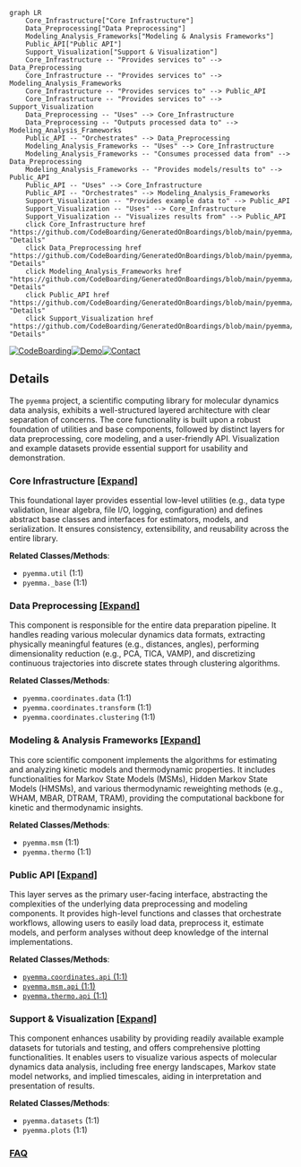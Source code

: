 ```mermaid
graph LR
    Core_Infrastructure["Core Infrastructure"]
    Data_Preprocessing["Data Preprocessing"]
    Modeling_Analysis_Frameworks["Modeling & Analysis Frameworks"]
    Public_API["Public API"]
    Support_Visualization["Support & Visualization"]
    Core_Infrastructure -- "Provides services to" --> Data_Preprocessing
    Core_Infrastructure -- "Provides services to" --> Modeling_Analysis_Frameworks
    Core_Infrastructure -- "Provides services to" --> Public_API
    Core_Infrastructure -- "Provides services to" --> Support_Visualization
    Data_Preprocessing -- "Uses" --> Core_Infrastructure
    Data_Preprocessing -- "Outputs processed data to" --> Modeling_Analysis_Frameworks
    Public_API -- "Orchestrates" --> Data_Preprocessing
    Modeling_Analysis_Frameworks -- "Uses" --> Core_Infrastructure
    Modeling_Analysis_Frameworks -- "Consumes processed data from" --> Data_Preprocessing
    Modeling_Analysis_Frameworks -- "Provides models/results to" --> Public_API
    Public_API -- "Uses" --> Core_Infrastructure
    Public_API -- "Orchestrates" --> Modeling_Analysis_Frameworks
    Support_Visualization -- "Provides example data to" --> Public_API
    Support_Visualization -- "Uses" --> Core_Infrastructure
    Support_Visualization -- "Visualizes results from" --> Public_API
    click Core_Infrastructure href "https://github.com/CodeBoarding/GeneratedOnBoardings/blob/main/pyemma/Core_Infrastructure.md" "Details"
    click Data_Preprocessing href "https://github.com/CodeBoarding/GeneratedOnBoardings/blob/main/pyemma/Data_Preprocessing.md" "Details"
    click Modeling_Analysis_Frameworks href "https://github.com/CodeBoarding/GeneratedOnBoardings/blob/main/pyemma/Modeling_Analysis_Frameworks.md" "Details"
    click Public_API href "https://github.com/CodeBoarding/GeneratedOnBoardings/blob/main/pyemma/Public_API.md" "Details"
    click Support_Visualization href "https://github.com/CodeBoarding/GeneratedOnBoardings/blob/main/pyemma/Support_Visualization.md" "Details"
```

[![CodeBoarding](https://img.shields.io/badge/Generated%20by-CodeBoarding-9cf?style=flat-square)](https://github.com/CodeBoarding/CodeBoarding)[![Demo](https://img.shields.io/badge/Try%20our-Demo-blue?style=flat-square)](https://www.codeboarding.org/demo)[![Contact](https://img.shields.io/badge/Contact%20us%20-%20contact@codeboarding.org-lightgrey?style=flat-square)](mailto:contact@codeboarding.org)

## Details

The `pyemma` project, a scientific computing library for molecular dynamics data analysis, exhibits a well-structured layered architecture with clear separation of concerns. The core functionality is built upon a robust foundation of utilities and base components, followed by distinct layers for data preprocessing, core modeling, and a user-friendly API. Visualization and example datasets provide essential support for usability and demonstration.

### Core Infrastructure [[Expand]](./Core_Infrastructure.md)
This foundational layer provides essential low-level utilities (e.g., data type validation, linear algebra, file I/O, logging, configuration) and defines abstract base classes and interfaces for estimators, models, and serialization. It ensures consistency, extensibility, and reusability across the entire library.


**Related Classes/Methods**:

- `pyemma.util` (1:1)
- `pyemma._base` (1:1)


### Data Preprocessing [[Expand]](./Data_Preprocessing.md)
This component is responsible for the entire data preparation pipeline. It handles reading various molecular dynamics data formats, extracting physically meaningful features (e.g., distances, angles), performing dimensionality reduction (e.g., PCA, TICA, VAMP), and discretizing continuous trajectories into discrete states through clustering algorithms.


**Related Classes/Methods**:

- `pyemma.coordinates.data` (1:1)
- `pyemma.coordinates.transform` (1:1)
- `pyemma.coordinates.clustering` (1:1)


### Modeling & Analysis Frameworks [[Expand]](./Modeling_Analysis_Frameworks.md)
This core scientific component implements the algorithms for estimating and analyzing kinetic models and thermodynamic properties. It includes functionalities for Markov State Models (MSMs), Hidden Markov State Models (HMSMs), and various thermodynamic reweighting methods (e.g., WHAM, MBAR, DTRAM, TRAM), providing the computational backbone for kinetic and thermodynamic insights.


**Related Classes/Methods**:

- `pyemma.msm` (1:1)
- `pyemma.thermo` (1:1)


### Public API [[Expand]](./Public_API.md)
This layer serves as the primary user-facing interface, abstracting the complexities of the underlying data preprocessing and modeling components. It provides high-level functions and classes that orchestrate workflows, allowing users to easily load data, preprocess it, estimate models, and perform analyses without deep knowledge of the internal implementations.


**Related Classes/Methods**:

- <a href="https://github.com/markovmodel/pyemma/blob/devel/pyemma/coordinates/api.py#L1-L1" target="_blank" rel="noopener noreferrer">`pyemma.coordinates.api` (1:1)</a>
- <a href="https://github.com/markovmodel/pyemma/blob/devel/pyemma/msm/api.py#L1-L1" target="_blank" rel="noopener noreferrer">`pyemma.msm.api` (1:1)</a>
- <a href="https://github.com/markovmodel/pyemma/blob/devel/pyemma/thermo/api.py#L1-L1" target="_blank" rel="noopener noreferrer">`pyemma.thermo.api` (1:1)</a>


### Support & Visualization [[Expand]](./Support_Visualization.md)
This component enhances usability by providing readily available example datasets for tutorials and testing, and offers comprehensive plotting functionalities. It enables users to visualize various aspects of molecular dynamics data analysis, including free energy landscapes, Markov state model networks, and implied timescales, aiding in interpretation and presentation of results.


**Related Classes/Methods**:

- `pyemma.datasets` (1:1)
- `pyemma.plots` (1:1)




### [FAQ](https://github.com/CodeBoarding/GeneratedOnBoardings/tree/main?tab=readme-ov-file#faq)